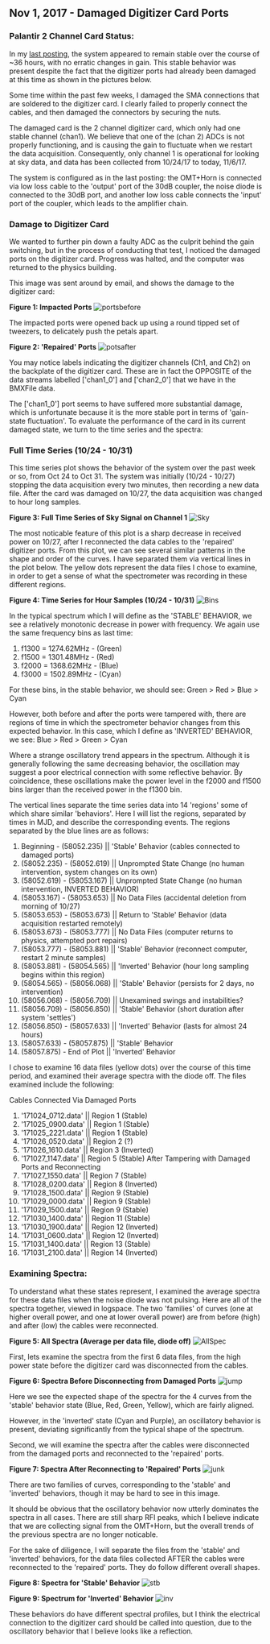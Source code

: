 ## Nov 1, 2017 - Damaged Digitizer Card Ports

### Palantir 2 Channel Card Status:

In my [last posting](../20171025_SkyWithDiode/index.md), the system appeared to remain
stable over the course of ~36 hours, with no erratic changes in gain. This
stable behavior was present despite the fact that the digitizer ports had
already been damaged at this time as shown in the pictures below.

Some time within the past few weeks, I damaged the SMA connections that are
soldered to the digitizer card. I clearly failed to properly connect the cables,
and then damaged the connectors by securing the nuts.

The damaged card is the 2 channel digitizer card, which only had one stable channel (chan1). We
believe that one of the (chan 2) ADCs is not properly functioning, and is causing the
gain to fluctuate when we restart the data acquisition. Consequently, only
channel 1 is operational for looking at sky data, and data has been
collected from 10/24/17 to today, 11/6/17. 

The system is configured as in the last posting: the OMT+Horn is connected via
low loss cable to the 'output' port of the 30dB coupler, the noise diode is
connected to the 30dB port, and another low loss cable connects the 'input' port
of the coupler, which leads to the amplifier chain.

### Damage to Digitizer Card

We wanted to further pin down a faulty ADC as the culprit behind the gain
switching, but in the process of conducting that test, I noticed the damaged
ports on the digitizer card. Progress was halted, and the computer was returned
to the physics building.

This image was sent around by email, and shows the damage to the digitizer card:

**Figure 1: Impacted Ports**
![portsbefore](image1.JPG)

The impacted ports were opened back up using a round tipped set of tweezers, to
delicately push the petals apart. 

**Figure 2: 'Repaired' Ports**
![potsafter](image2.JPG)

You may notice labels indicating the digitizer channels (Ch1, and Ch2) on
the backplate of the digitizer card. These are in fact the OPPOSITE of the data
streams labelled ['chan1_0'] and ['chan2_0'] that we have in the BMXFile data.

The ['chan1_0'] port seems to have suffered more substantial damage, which is
unfortunate because it is the more stable port in terms of 'gain-state
fluctuation'. To evaluate the performance of the card in its current damaged
state, we turn to the time series and the spectra:

### Full Time Series (10/24 - 10/31)

This time series plot shows the behavior of the system over the past week or so,
from Oct 24 to Oct 31. The system was initially (10/24 - 10/27) stopping the
data acquisition every two minutes, then recording a new data file. After the
card was damaged on 10/27, the data acquisition was changed to hour long
samples.

**Figure 3: Full Time Series of Sky Signal on Channel 1**
![Sky](Full_Time_Series.png)

The most noticable feature of this plot is a sharp decrease in received power on
10/27, after I reconnected the data cables to the 'repaired' digitizer
ports. From this plot, we can see several similar patterns in the shape and
order of the curves. I have separated them via vertical lines in the plot
below. The yellow dots represent the data files I chose to examine, in order to
get a sense of what the spectrometer was recording in these different regions.

**Figure 4: Time Series for Hour Samples (10/24 - 10/31)**
![Bins](Behavior_Bins.png)

In the typical spectrum which I will define as the 'STABLE' BEHAVIOR, we see a
relatively monotonic decrease in power with frequency. We again use the same
frequency bins as last time:

1) f1300 = 1274.62MHz - (Green)
2) f1500 = 1301.48MHz - (Red)
3) f2000 = 1368.62MHz - (Blue)
4) f3000 = 1502.89MHz - (Cyan)

For these bins, in the stable behavior, we should see: Green > Red > Blue > Cyan

However, both before and after the ports were tampered with, there are regions
of time in which the spectrometer behavior changes from this expected
behavior. In this case, which I define as 'INVERTED' BEHAVIOR, we see: Blue > Red > Green > Cyan

Where a strange oscillatory trend appears in the spectrum. Although it is
generally following the same decreasing behavior, the oscillation may suggest a
poor electrical connection with some reflective behavior. By coincidence, these
oscillations make the power level in the f2000 and f1500 bins larger than the
received power in the f1300 bin.

The vertical lines separate the time series data into 14 'regions' some of which
share similar 'behaviors'. Here I will list the regions, separated by times in
MJD, and describe the corresponding events. The regions separated by the blue lines are as follows:

1) Beginning  - (58052.235)   || 'Stable' Behavior (cables connected to damaged ports)
2) (58052.235) - (58052.619)  || Unprompted State Change (no human intervention, system changes on its own)
3) (58052.619) - (58053.167)  || Unprompted State Change (no human intervention, INVERTED BEHAVIOR)
4) (58053.167) - (58053.653)  || No Data Files (accidental deletion from morning of 10/27)
5) (58053.653) - (58053.673)  || Return to 'Stable' Behavior (data acquisition restarted remotely)
6) (58053.673) - (58053.777)  || No Data Files (computer returns to physics, attempted port repairs)
7) (58053.777) - (58053.881)  || 'Stable' Behavior (reconnect computer, restart 2 minute samples)
8) (58053.881) - (58054.565)  || 'Inverted' Behavior (hour long sampling begins within this region)
9) (58054.565) - (58056.068)  || 'Stable' Behavior (persists for 2 days, no intervention)
10) (58056.068) - (58056.709) || Unexamined swings and instabilities?
11) (58056.709) - (58056.850) || 'Stable' Behavior (short duration after system 'settles')
12) (58056.850) - (58057.633) || 'Inverted' Behavior (lasts for almost 24 hours)
13) (58057.633) - (58057.875) || 'Stable' Behavior
14) (58057.875) - End of Plot || 'Inverted' Behavior

I chose to examine 16 data files (yellow dots) over the course of this time
period, and examined their average spectra with the diode off. The files
examined include the following:

Cables Connected Via Damaged  Ports
1)  '171024_0712.data' || Region 1 (Stable)
2)  '171025_0900.data' || Region 1 (Stable)
3)  '171025_2221.data' || Region 1 (Stable)
4)  '171026_0520.data' || Region 2 (?)
5)  '171026_1610.data' || Region 3 (Inverted)
6)  '171027_1147.data' || Region 5 (Stable)
After Tampering with Damaged Ports and Reconnecting
7)  '171027_1550.data' || Region 7 (Stable)
8)  '171028_0200.data' || Region 8 (Inverted)
9)  '171028_1500.data' || Region 9 (Stable)
10) '171029_0000.data' || Region 9 (Stable)
11) '171029_1500.data' || Region 9 (Stable)
12) '171030_1400.data' || Region 11 (Stable)
13) '171030_1900.data' || Region 12 (Inverted)
14) '171031_0600.data' || Region 12 (Inverted)
15) '171031_1400.data' || Region 13 (Stable)
16) '171031_2100.data' || Region 14 (Inverted)

### Examining Spectra:

To understand what these states represent, I examined the average spectra for
these data files when the noise diode was not pulsing. Here are all of the
spectra together, viewed in logspace. The two 'families' of curves (one at
higher overall power, and one at lower overall power) are from before (high) and
after (low) the cables were reconnected.

**Figure 5: All Spectra (Average per data file, diode off)**
![AllSpec](AllSpectra.png)

First, lets examine the spectra from the first 6 data files, from the high power
state before the digitizer card was disconnected from the cables.

**Figure 6: Spectra Before Disconnecting from Damaged Ports**
![jump](Spectrum_Before_Damage.png)

Here we see the expected shape of the spectra for the 4 curves from the 'stable'
behavior state (Blue, Red, Green, Yellow), which are fairly aligned. 

However, in the 'inverted' state (Cyan and Purple), an oscillatory behavior is
present, deviating significantly from the typical shape of the spectrum.

Second, we will examine the spectra after the cables were disconnected from the
damaged ports and reconnected to the 'repaired' ports. 

**Figure 7: Spectra After Reconnecting to 'Repaired' Ports**
![junk](Spectrum_Post_Mortem.png)

There are two families of curves, corresponding to the 'stable' and 'inverted'
behaviors, though it may be hard to see in this image.

It should be obvious that the oscillatory behavior now utterly dominates the
spectra in all cases. There are still sharp RFI peaks, which I believe indicate
that we are collecting signal from the OMT+Horn, but the overall trends of the
previous spectra are no longer noticable.

For the sake of diligence, I will separate the files from the 'stable' and
'inverted' behaviors, for the data files collected AFTER the cables were
reconnected to the 'repaired' ports. They do follow different overall shapes.

**Figure 8: Spectra for 'Stable' Behavior**
![stb](Green_Over_Blue.png)

**Figure 9: Spectrum for 'Inverted' Behavior**
![inv](Blue_Over_Green.png)

These behaviors do have different spectral profiles, but I think the electrical
connection to the digitizer card should be called into question, due to the
oscillatory behavior that I believe looks like a reflection.
